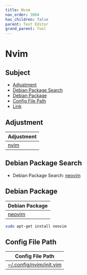 ```yaml
---
title: Nvim
nav_order: 3004
has_children: false
parent: Text Editor
grand_parent: Tool
---
```



# Nvim




## Subject

* [Adjustment](#adjustment)
* [Debian Package Search](#debian-package-search)
* [Debian Package](#debian-package)
* [Config File Path](#config-file-path)
* [Link](#link)




## Adjustment

| Adjustment |
| --- |
| [nvim](https://github.com/samwhelp/debian-adjustment/tree/main/prototype/main/tool-config/part/nvim) |




## Debian Package Search

* Debian Package Search: [neovim](https://packages.debian.org/search?searchon=names&keywords=neovim)




## Debian Package

| Debian Package |
| --- |
| [neovim](https://packages.debian.org/stable/neovim) |

``` sh
sudo apt-get install neovim
```




## Config File Path

| Config File Path |
| ---------------- |
| [~/.config/nvim/init.vim](https://github.com/samwhelp/debian-adjustment/blob/main/prototype/main/tool-config/part/nvim/asset/overlay/etc/skel/.config/nvim/init.vim) |
